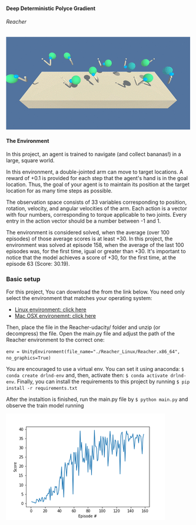 #### Deep Deterministic Polyce Gradient 

###### Reacher

![An example of the environment to be solved](reacher.gif)
#### The Environment

In this project, an agent is trained to navigate (and collect bananas!) in a large, square world.

In this environment, a double-jointed arm can move to target locations. A reward of +0.1 is provided 
for each step that the agent's hand is in the goal location. Thus, the goal of your agent is to 
maintain its position at the target location for as many time steps as possible.

The observation space consists of 33 variables corresponding to position, rotation, velocity, 
and angular velocities of the arm. Each action is a vector with four numbers, corresponding to torque 
applicable to two joints. Every entry in the action vector should be a number between -1 and 1.

The environment is considered solved, when the average (over 100 episodes) of those average scores is at least +30. 
In this project, the environment was solved at episode 158, when the average of the last 100 episodes was, for the first time,
igual or greater than +30. It's important to notice that the model achieves a score of +30, for the first time, at the episode
63 (Score: 30.19).


### Basic setup

For this project, You can download the from the link below. You need only select the environment that matches your operating system:

* [Linux environment: click here](https://s3-us-west-1.amazonaws.com/udacity-drlnd/P2/Reacher/one_agent/Reacher_Linux.zip)
* [Mac OSX environemnt: click here](https://s3-us-west-1.amazonaws.com/udacity-drlnd/P2/Reacher/one_agent/Reacher.app.zip)

Then, place the file in the Reacher-udacity/ folder and unzip (or decompress) the file. Open the main.py file and adjust the
path of the Reacher environment to the correct one: 

`env = UnityEnvironment(file_name="./Reacher_Linux/Reacher.x86_64", no_graphics=True)`

You are encouraged to use a virtual env. You can set it using anaconda:
`$ conda create drlnd-env` and, then, activate then: `$ conda activate drlnd-env`. Finally, you can install the requirements to
this project by running `$ pip install -r requirements.txt`

After the instaltion is finished, run the main.py file by `$ python main.py` and observe the train model 
running

![An example of the environment to be solved](score_x_episodes.png)
